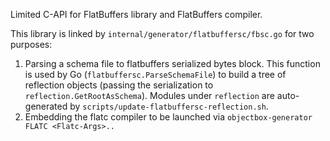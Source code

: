 Limited C-API for FlatBuffers library and FlatBuffers compiler.

This library is linked by `internal/generator/flatbuffersc/fbsc.go` for
two purposes:

1. Parsing a schema file to flatbuffers serialized bytes block. This function 
   is used by Go (`flatbuffersc.ParseSchemaFile`) to build a tree of reflection 
   objects (passing the serialization to `reflection.GetRootAsSchema`). Modules under 
   `reflection` are auto-generated by `scripts/update-flatbuffersc-reflection.sh`.
2. Embedding the flatc compiler to be launched via `objectbox-generator FLATC <Flatc-Args>..`

